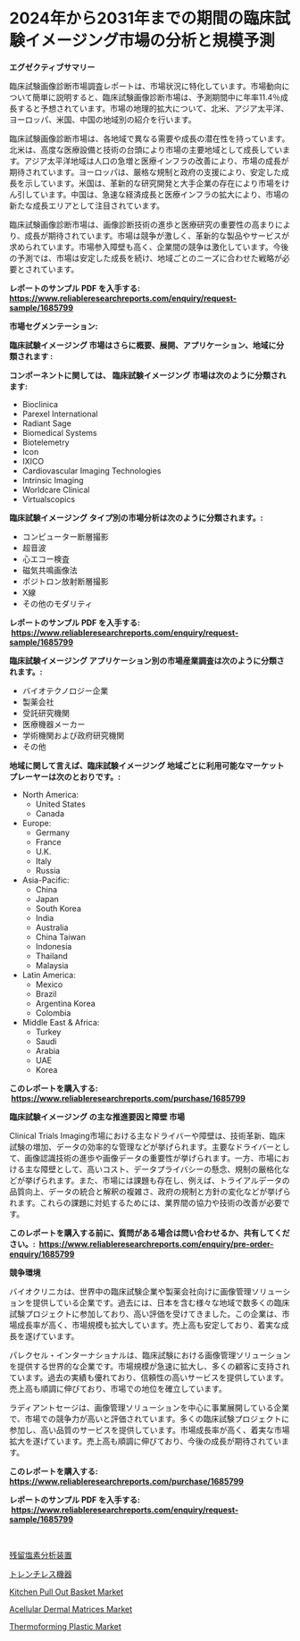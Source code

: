 <p><h1>2024年から2031年までの期間の臨床試験イメージング市場の分析と規模予測</h1></p><p><strong>エグゼクティブサマリー</strong></p>
<p><p>臨床試験画像診断市場調査レポートは、市場状況に特化しています。市場動向について簡単に説明すると、臨床試験画像診断市場は、予測期間中に年率11.4％成長すると予想されています。市場の地理的拡大について、北米、アジア太平洋、ヨーロッパ、米国、中国の地域別の紹介を行います。</p><p>臨床試験画像診断市場は、各地域で異なる需要や成長の潜在性を持っています。北米は、高度な医療設備と技術の台頭により市場の主要地域として成長しています。アジア太平洋地域は人口の急増と医療インフラの改善により、市場の成長が期待されています。ヨーロッパは、厳格な規制と政府の支援により、安定した成長を示しています。米国は、革新的な研究開発と大手企業の存在により市場をけん引しています。中国は、急速な経済成長と医療インフラの拡大により、市場の新たな成長エリアとして注目されています。</p><p>臨床試験画像診断市場は、画像診断技術の進歩と医療研究の重要性の高まりにより、成長が期待されています。市場は競争が激しく、革新的な製品やサービスが求められています。市場参入障壁も高く、企業間の競争は激化しています。今後の予測では、市場は安定した成長を続け、地域ごとのニーズに合わせた戦略が必要とされています。</p></p>
<p><strong>レポートのサンプル PDF を入手する: <a href="https://www.reliableresearchreports.com/enquiry/request-sample/1685799">https://www.reliableresearchreports.com/enquiry/request-sample/1685799</a></strong></p>
<p><strong>市場セグメンテーション:</strong></p>
<p><strong> 臨床試験イメージング 市場はさらに概要、展開、アプリケーション、地域に分類されます :</strong></p>
<p><strong>コンポーネントに関しては、 臨床試験イメージング 市場は次のように分類されます: &nbsp;</strong></p>
<p><ul><li>Bioclinica</li><li>Parexel International</li><li>Radiant Sage</li><li>Biomedical Systems</li><li>Biotelemetry</li><li>Icon</li><li>IXICO</li><li>Cardiovascular Imaging Technologies</li><li>Intrinsic Imaging</li><li>Worldcare Clinical</li><li>Virtualscopics</li></ul></p>
<p><strong> 臨床試験イメージング タイプ別の市場分析は次のように分類されます。:</strong></p>
<p><ul><li>コンピューター断層撮影</li><li>超音波</li><li>心エコー検査</li><li>磁気共鳴画像法</li><li>ポジトロン放射断層撮影</li><li>X線</li><li>その他のモダリティ</li></ul></p>
<p><strong>レポートのサンプル PDF を入手する: &nbsp;<a href="https://www.reliableresearchreports.com/enquiry/request-sample/1685799">https://www.reliableresearchreports.com/enquiry/request-sample/1685799</a></strong></p>
<p><strong> 臨床試験イメージング アプリケーション別の市場産業調査は次のように分類されます。:</strong></p>
<p><ul><li>バイオテクノロジー企業</li><li>製薬会社</li><li>受託研究機関</li><li>医療機器メーカー</li><li>学術機関および政府研究機関</li><li>その他</li></ul></p>
<p><strong>地域に関して言えば、臨床試験イメージング 地域ごとに利用可能なマーケットプレーヤーは次のとおりです。:</strong></p>
<p><ul>
    <li>
        North America:
        <ul>
            <li>United States</li>
            <li>Canada</li>
        </ul>
    </li>
    <li>
        Europe:
        <ul>
            <li>Germany</li>
            <li>France</li>
            <li>U.K.</li>
            <li>Italy</li>
            <li>Russia</li>
        </ul>
    </li>
    <li>
        Asia-Pacific:
        <ul>
            <li>China</li>
            <li>Japan</li>
            <li>South Korea</li>
            <li>India</li>
            <li>Australia</li>
            <li>China Taiwan</li>
            <li>Indonesia</li>
            <li>Thailand</li>
            <li>Malaysia</li>
        </ul>
    </li>
    <li>
        Latin America:
        <ul>
            <li>Mexico</li>
            <li>Brazil</li>
            <li>Argentina Korea</li>
            <li>Colombia</li>
        </ul>
    </li>
    <li>
        Middle East & Africa:
        <ul>
            <li>Turkey</li>
            <li>Saudi</li>
            <li>Arabia</li>
            <li>UAE</li>
            <li>Korea</li>
        </ul>
    </li>
    </ul></p>
<p><strong>このレポートを購入する: &nbsp;<a href="https://www.reliableresearchreports.com/purchase/1685799">https://www.reliableresearchreports.com/purchase/1685799</a></strong></p>
<p><strong>臨床試験イメージング の主な推進要因と障壁 市場</strong></p>
<p><p>Clinical Trials Imaging市場における主なドライバーや障壁は、技術革新、臨床試験の増加、データの効率的な管理などが挙げられます。主要なドライバーとして、画像認識技術の進歩や画像データの重要性が挙げられます。一方、市場における主な障壁として、高いコスト、データプライバシーの懸念、規制の厳格化などが挙げられます。また、市場には課題も存在し、例えば、トライアルデータの品質向上、データの統合と解釈の複雑さ、政府の規制と方針の変化などが挙げられます。これらの課題に対処するためには、業界間の協力や技術の改善が必要です。</p></p>
<p><strong>このレポートを購入する前に、質問がある場合は問い合わせるか、共有してください。:&nbsp; <a href="https://www.reliableresearchreports.com/enquiry/pre-order-enquiry/1685799">https://www.reliableresearchreports.com/enquiry/pre-order-enquiry/1685799</a></strong></p>
<p><strong>競争環境</strong></p>
<p><p>バイオクリニカは、世界中の臨床試験企業や製薬会社向けに画像管理ソリューションを提供している企業です。過去には、日本を含む様々な地域で数多くの臨床試験プロジェクトに参加しており、高い評価を受けてきました。この企業は、市場成長率が高く、市場規模も拡大しています。売上高も安定しており、着実な成長を遂げています。</p><p>パレクセル・インターナショナルは、臨床試験における画像管理ソリューションを提供する世界的な企業です。市場規模が急速に拡大し、多くの顧客に支持されています。過去の実績も優れており、信頼性の高いサービスを提供しています。売上高も順調に伸びており、市場での地位を確立しています。</p><p>ラディアントセージは、画像管理ソリューションを中心に事業展開している企業で、市場での競争力が高いと評価されています。多くの臨床試験プロジェクトに参加し、高い品質のサービスを提供しています。市場成長率が高く、着実な市場拡大を遂げています。売上高も順調に伸びており、今後の成長が期待されています。</p></p>
<p><strong>このレポートを購入する: &nbsp; <a href="https://www.reliableresearchreports.com/purchase/1685799">https://www.reliableresearchreports.com/purchase/1685799</a></strong></p>
<p><strong>レポートのサンプル PDF を入手する: &nbsp;<a href="https://www.reliableresearchreports.com/enquiry/request-sample/1685799">https://www.reliableresearchreports.com/enquiry/request-sample/1685799</a></strong><strong></strong></p>
<p>&nbsp;</p>
<p><p><a href="https://github.com/mreklxf44233/Market-Research-Report-List-1/blob/main/2803675191075.md">残留塩素分析装置</a></p><p><a href="https://medium.com/@emmittkutch2023/%E3%83%88%E3%83%AC%E3%83%B3%E3%83%81%E3%83%AC%E3%82%B9%E8%A8%AD%E5%82%99%E5%B8%82%E5%A0%B4-%E3%82%BF%E3%82%A4%E3%83%97-%E3%82%A2%E3%83%97%E3%83%AA%E3%82%B1%E3%83%BC%E3%82%B7%E3%83%A7%E3%83%B3-%E5%9C%B0%E7%90%86%E3%81%AB%E3%82%88%E3%82%8B%E5%8C%85%E6%8B%AC%E7%9A%84%E3%81%AA%E8%A9%95%E4%BE%A1-35f66454e7cf">トレンチレス機器</a></p><p><a href="https://view.publitas.com/reportprime-1/kitchen-pull-out-basket-market-research-report-the-key-to-successful-business-strategy-forecasted-for-period-from-2023-2030/">Kitchen Pull Out Basket Market</a></p><p><a href="https://eight-handstand-8fb.notion.site/Acellular-Dermal-Matrices-Market-Insights-Market-Players-and-Forecast-Till-2031-0cc2e82cb6b14180be7c932696b82c42">Acellular Dermal Matrices Market</a></p><p><a href="https://github.com/provorikovar/Market-Research-Report-List-3/blob/main/thermoforming-plastic-market.md">Thermoforming Plastic Market</a></p></p>